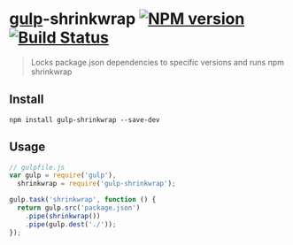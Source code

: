 # [gulp](http://gulpjs.com/)-shrinkwrap [![NPM version][npm-image]][npm-url] [![Build Status][travis-image]][travis-url]

> Locks package.json dependencies to specific versions and runs npm shrinkwrap

## Install

```shell
npm install gulp-shrinkwrap --save-dev
```

## Usage

```js
// gulpfile.js
var gulp = require('gulp'),
  shrinkwrap = require('gulp-shrinkwrap');

gulp.task('shrinkwrap', function () {
  return gulp.src('package.json')
    .pipe(shrinkwrap())
    .pipe(gulp.dest('./'));
});
```

[npm-url]: https://npmjs.org/package/gulp-shrinkwrap
[npm-image]: http://img.shields.io/npm/v/gulp-shrinkwrape.svg
[travis-image]: https://travis-ci.org/chmontgomery/gulp-shrinkwrap.svg?branch=master
[travis-url]: https://travis-ci.org/chmontgomery/gulp-shrinkwrap